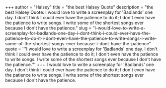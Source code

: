 +++
author = "Halsey"
title = "the best Halsey Quote"
description = "the best Halsey Quote: I would love to write a screenplay for 'Badlands' one day. I don't think I could ever have the patience to do it; I don't even have the patience to write songs. I write some of the shortest songs ever because I don't have the patience."
slug = "i-would-love-to-write-a-screenplay-for-badlands-one-day-i-dont-think-i-could-ever-have-the-patience-to-do-it-i-dont-even-have-the-patience-to-write-songs-i-write-some-of-the-shortest-songs-ever-because-i-dont-have-the-patience"
quote = '''I would love to write a screenplay for 'Badlands' one day. I don't think I could ever have the patience to do it; I don't even have the patience to write songs. I write some of the shortest songs ever because I don't have the patience.'''
+++
I would love to write a screenplay for 'Badlands' one day. I don't think I could ever have the patience to do it; I don't even have the patience to write songs. I write some of the shortest songs ever because I don't have the patience.
